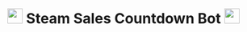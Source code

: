<h1 align="center"><img src="https://c.tenor.com/zjbXreUb5_YAAAAM/steam.gif" width="30px"> Steam Sales Countdown Bot <img src="https://c.tenor.com/KChHVc7BktYAAAAS/discord-loading.gif" width="30px"></h1>
